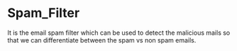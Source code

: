 # Spam_Filter
It is the email spam filter which can be used to detect the malicious mails so that we can differentiate between the spam vs non spam emails.
